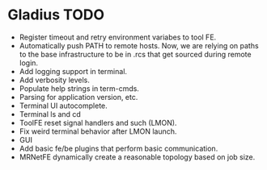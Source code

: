 # Gladius TODO

- Register timeout and retry environment variabes to tool FE.
- Automatically push PATH to remote hosts.
  Now, we are relying on paths to the base infrastructure to be in .rcs that get
  sourced during remote login.
- Add logging support in terminal.
- Add verbosity levels.
- Populate help strings in term-cmds.
- Parsing for application version, etc.
- Terminal UI autocomplete.
- Terminal ls and cd
- ToolFE reset signal handlers and such (LMON).
- Fix weird terminal behavior after LMON launch.
- GUI
- Add basic fe/be plugins that perform basic communication.
- MRNetFE dynamically create a reasonable topology based on job size.
